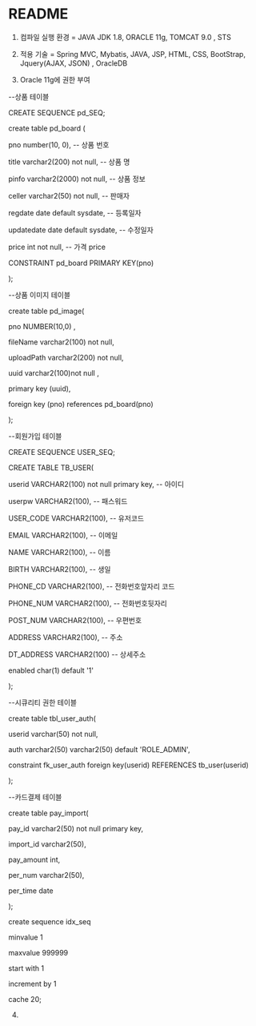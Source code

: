 # README
1. 컴파일 실행 환경 = JAVA JDK 1.8, ORACLE 11g, TOMCAT 9.0 , STS

2. 적용 기술 = Spring MVC, Mybatis, JAVA, JSP, HTML, CSS, BootStrap, Jquery(AJAX, JSON) , OracleDB

3. Oracle 11g에 권한 부여

--상품 테이블

CREATE SEQUENCE pd_SEQ;

create table pd_board (

pno number(10, 0),                      -- 상품 번호

title varchar2(200) not null,           -- 상품 명

pinfo varchar2(2000) not null,          -- 상품 정보

celler varchar2(50) not null,           -- 판매자

regdate date default sysdate,           -- 등록일자

updatedate date default sysdate,        -- 수정일자

price int not null,                      -- 가격 price

CONSTRAINT  pd_board PRIMARY KEY(pno)

);

--상품 이미지 테이블

create table pd_image(

pno NUMBER(10,0) ,

fileName varchar2(100) not null,

uploadPath varchar2(200) not null,

uuid varchar2(100)not null ,

primary key (uuid),

foreign key (pno) references pd_board(pno)

);

--회원가입 테이블

CREATE SEQUENCE USER_SEQ;

CREATE TABLE TB_USER(

userid VARCHAR2(100) not null primary key,                   -- 아이디

userpw VARCHAR2(100),                   -- 패스워드

USER_CODE VARCHAR2(100),             -- 유저코드

EMAIL VARCHAR2(100),                      -- 이메일

NAME VARCHAR2(100),                       -- 이름

BIRTH VARCHAR2(100),                      -- 생일

PHONE_CD VARCHAR2(100),                    -- 전화번호앞자리 코드

PHONE_NUM VARCHAR2(100),                  -- 전화번호뒷자리

POST_NUM VARCHAR2(100),                   -- 우편번호

ADDRESS VARCHAR2(100),                   -- 주소

DT_ADDRESS VARCHAR2(100)     -- 상세주소 

enabled char(1) default '1'

); 

--시큐리티 권한 테이블

create table tbl_user_auth(

userid varchar(50) not null,

auth varchar2(50) varchar2(50) default 'ROLE_ADMIN',

constraint fk_user_auth foreign key(userid) REFERENCES tb_user(userid)

);

--카드결제 테이블

create table pay_import(

pay_id varchar2(50) not null primary key,

import_id varchar2(50),

pay_amount int,

per_num varchar2(50),

per_time date

);

create sequence idx_seq

minvalue 1

maxvalue 999999

start with 1

increment by 1

cache 20;

4. 
